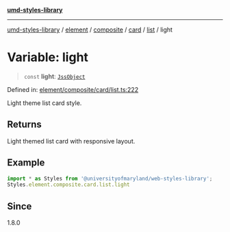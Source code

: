 [**umd-styles-library**](../../../../../../../../README.md)

***

[umd-styles-library](../../../../../../../../modules.md) / [element](../../../../../../../README.md) / [composite](../../../../../README.md) / [card](../../../README.md) / [list](../README.md) / light

# Variable: light

> `const` **light**: [`JssObject`](../../../../../../../../utilities/namespaces/transform/type-aliases/JssObject.md)

Defined in: [element/composite/card/list.ts:222](https://github.com/UMD-Digital/design-system/blob/ed6189804bf5f4c4fcbe5325b54aac33ac48d614/packages/styles/source/element/composite/card/list.ts#L222)

Light theme list card style.

## Returns

Light themed list card with responsive layout.

## Example

```typescript
import * as Styles from '@universityofmaryland/web-styles-library';
Styles.element.composite.card.list.light
```

## Since

1.8.0
